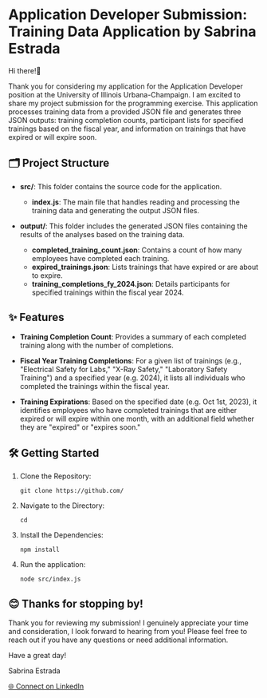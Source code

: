 # Application Developer Submission: Training Data Application by Sabrina Estrada

Hi there!👋

Thank you for considering my application for the Application Developer position at the University of Illinois Urbana-Champaign. I am excited to share my project submission for the programming exercise. This application processes training data from a provided JSON file and generates three JSON outputs: training completion counts, participant lists for specified trainings based on the fiscal year, and information on trainings that have expired or will expire soon.

## 🗂️ Project Structure

- **src/**: This folder contains the source code for the application.
  - **index.js**: The main file that handles reading and processing the training data and generating the output JSON files.

- **output/**: This folder includes the generated JSON files containing the results of the analyses based on the training data.
  - **completed_training_count.json**: Contains a count of how many employees have completed each training.
  - **expired_trainings.json**: Lists trainings that have expired or are about to expire.
  - **training_completions_fy_2024.json**: Details participants for specified trainings within the fiscal year 2024.

## ✨ Features

- **Training Completion Count**: Provides a summary of each completed training along with the number of completions.
  
- **Fiscal Year Training Completions**: For a given list of trainings (e.g., "Electrical Safety for Labs," "X-Ray Safety," "Laboratory Safety Training") and a specified year (e.g. 2024), it lists all individuals who completed the trainings within the fiscal year.

- **Training Expirations**: Based on the specified date (e.g. Oct 1st, 2023), it identifies employees who have completed trainings that are either expired or will expire within one month, with an additional field whether they are "expired" or "expires soon."

## 🛠️ Getting Started

1. Clone the Repository:

   ```
   git clone https://github.com/
   ```

2. Navigate to the Directory:

   ```
   cd 
   ```

3. Install the Dependencies:

   ```
   npm install
   ```

4. Run the application:

   ```
   node src/index.js
   ```

## 😊 Thanks for stopping by! 

Thank you for reviewing my submission! I genuinely appreciate your time and consideration, I look forward to hearing from you! Please feel free to reach out if you have any questions or need additional information.

Have a great day!

Sabrina Estrada

[🌐 Connect on LinkedIn](https://www.linkedin.com/in/sabrinaestrada)
